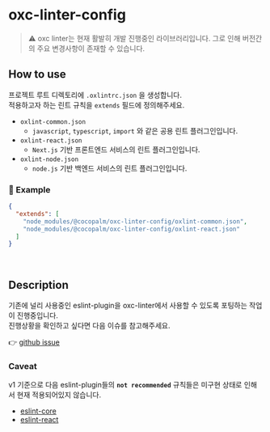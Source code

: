 # oxc-linter-config

> ⚠️ oxc linter는 현재 활발히 개발 진행중인 라이브러리입니다. 그로 인해 버전간의 주요 변경사항이 존재할 수 있습니다.

## How to use

프로젝트 루트 디렉토리에 `.oxlintrc.json` 을 생성합니다.  
적용하고자 하는 린트 규칙을 `extends` 필드에 정의해주세요.

- `oxlint-common.json`
  - `javascript`, `typescript`, `import` 와 같은 공용 린트 플러그인입니다.
- `oxlint-react.json`
  - `Next.js` 기반 프론트엔드 서비스의 린트 플러그인입니다.
- `oxlint-node.json`
  - `node.js` 기반 백엔드 서비스의 린트 플러그인입니다.

### 👀 Example

```json
{
  "extends": [
    "node_modules/@cocopalm/oxc-linter-config/oxlint-common.json",
    "node_modules/@cocopalm/oxc-linter-config/oxlint-react.json"
  ]
}
```

<br />

## Description

기존에 널리 사용중인 eslint-plugin을 oxc-linter에서 사용할 수 있도록 포팅하는 작업이 진행중입니다.  
진행상황을 확인하고 싶다면 다음 이슈를 참고해주세요.

👉 [github issue](https://github.com/oxc-project/oxc/issues/481)

### Caveat

v1 기준으로 다음 eslint-plugin들의 **`not recommended`** 규칙들은 미구현 상태로 인해서 현재 적용되어있지 않습니다.

- [eslint-core](./docs/eslint-core.md)
- [eslint-react](./docs/eslint-react.md)
